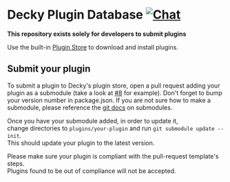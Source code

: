 # Decky Plugin Database [![Chat](https://img.shields.io/badge/chat-on%20discord-7289da.svg)](https://deckbrew.xyz/discord)

**This repository exists solely for developers to submit plugins**

Use the built-in [Plugin Store](https://deckbrew.xyz/en/user-guide/plugin-store) to download and install plugins.

## Submit your plugin
To submit a plugin to Decky's plugin store, open a pull request adding your plugin as a submodule (take a look at [#8](https://github.com/SteamDeckHomebrew/decky-plugin-database/pull/8) for example).
Don't forget to bump your version number in package.json.
If you are not sure how to make a submodule, please reference the [git docs](https://git-scm.com/book/en/v2/Git-Tools-Submodules) on submodules.

Once you have your submodule added, in order to update it,  
change directories to ``plugins/your-plugin`` and run ``git submodule update --init``.  
This should update your plugin to the latest version.

Please make sure your plugin is compliant with the pull-request template's steps.  
Plugins found to be out of compliance will not be accepted.
